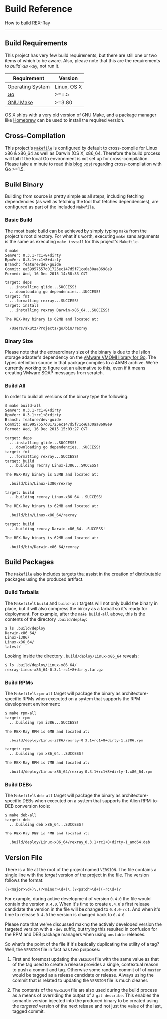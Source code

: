 # Build Reference

How to build REX-Ray

---

## Build Requirements
This project has very few build requirements, but there are still one or two
items of which to be aware. Also, please note that this are the requirements to
*build* `REX-Ray`, not run it.

Requirement | Version
------------|--------
Operating System | Linux, OS X
[Go](https://golang.org/) | >=1.5
[GNU Make](https://www.gnu.org/software/make/) | >=3.80

OS X ships with a very old version of GNU Make, and a package manager like
[Homebrew](http://brew.sh/) can be used to install the required version.

## Cross-Compilation
This project's [`Makefile`](https://github.com/emccode/rexray/blob/master/Makefile)
is configured by default to cross-compile for Linux x86 & x86_64 as well as
Darwin (OS X) x86_64. Therefore the build process will fail if the local Go
environment is not set up for cross-compilation. Please take a minute to read
this [blog post](http://dave.cheney.net/2015/08/22/cross-compilation-with-go-1-5)
regarding cross-compilation with Go >=1.5.

## Build Binary
Building from source is pretty simple as all steps, including fetching
dependencies (as well as fetching the tool that fetches dependencies), are
configured as part of the included `Makefile`.

### Basic Build
The most basic build can be achieved by simply typing `make` from the project's
root directory. For what it's worth, executing `make` sans arguments is the
same as executing `make install` for this project's `Makefile`.

```sh
$ make
SemVer: 0.3.1-rc1+8+dirty
RpmVer: 0.3.1+rc1+8+dirty
Branch: feature/dev-guide
Commit: ea59957557d01725ec147d5f71ce6a30aa8698e9
Formed: Wed, 16 Dec 2015 14:58:33 CST

target: deps
  ...installing glide...SUCCESS!
  ...downloading go dependencies...SUCCESS!
target: fmt
  ...formatting rexray...SUCCESS!
target: install
  ...installing rexray Darwin-x86_64...SUCCESS!

The REX-Ray binary is 62MB and located at:

  /Users/akutz/Projects/go/bin/rexray
```

### Binary Size
Please note that the extraordinary size of the binary is due to the Isilon
storage adapter's dependency on the
[VMware VMOMI library for Go](https://github.com/vmware/govmomi). The types
definition source in that package compiles to a 45MB archive. We're currently
working to figure out an alternative to this, even if it means creating VMware
SOAP messages from scratch.

### Build All
In order to build all versions of the binary type the following:

```sh
$ make build-all
SemVer: 0.3.1-rc1+8+dirty
RpmVer: 0.3.1+rc1+8+dirty
Branch: feature/dev-guide
Commit: ea59957557d01725ec147d5f71ce6a30aa8698e9
Formed: Wed, 16 Dec 2015 15:03:27 CST

target: deps
  ...installing glide...SUCCESS!
  ...downloading go dependencies...SUCCESS!
target: fmt
  ...formatting rexray...SUCCESS!
target: build
  ...building rexray Linux-i386...SUCCESS!

The REX-Ray binary is 53MB and located at:

  .build/bin/Linux-i386/rexray

target: build
  ...building rexray Linux-x86_64...SUCCESS!

The REX-Ray binary is 62MB and located at:

  .build/bin/Linux-x86_64/rexray

target: build
  ...building rexray Darwin-x86_64...SUCCESS!

The REX-Ray binary is 62MB and located at:

  .build/bin/Darwin-x86_64/rexray
```

## Build Packages
The `Makefile` also includes targets that assist in the creation of
distributable packages using the produced artifact.

### Build Tarballs
The `Makefile`'s `build` and `build-all` targets will not only build the binary
in place, but it will also compress the binary as a tarball so it's ready for
deployment. For example, after the `make build-all` above, this is the contents
of the directory `.build/deploy`:

```sh
$ ls .build/deploy
Darwin-x86_64/
Linux-i386/
Linux-x86_64/
latest/
```

Looking inside the directory `.build/deploy/Linux-x86_64` reveals:

```sh
$ ls .build/deploy/Linux-x86_64/
rexray-Linux-x86_64-0.3.1-rc1+8+dirty.tar.gz
```

### Build RPMs
The `Makefile`'s `rpm-all` target will package the binary as
architecture-specific RPMs when executed on a system that supports the RPM
development environment:

```sh
$ make rpm-all
target: rpm
  ...building rpm i386...SUCCESS!

The REX-Ray RPM is 6MB and located at:

  .build/deploy/Linux-i386/rexray-0.3.1+rc1+8+dirty-1.i386.rpm

target: rpm
  ...building rpm x86_64...SUCCESS!

The REX-Ray RPM is 7MB and located at:

  .build/deploy/Linux-x86_64/rexray-0.3.1+rc1+8+dirty-1.x86_64.rpm
```

### Build DEBs
The `Makefile`'s `deb-all` target will package the binary as
architecture-specific DEBs when executed on a system that supports the Alien
RPM-to-DEB conversion tools:

```sh
$ make deb-all
target: deb
  ...building deb x86_64...SUCCESS!

The REX-Ray DEB is 4MB and located at:

  .build/deploy/Linux-x86_64/rexray_0.3.1+rc1+8+dirty-1_amd64.deb
```

## Version File
There is a file at the root of the project named `VERSION`. The file contains
a single line with the *target* version of the project in the file. The version
follows the format:

  `(?<major>\d+)\.(?<minor>\d+)\.(?<patch>\d+)(-rc\d+)?`

For example, during active development of version `0.4.0` the file would
contain the version `0.4.0`. When it's time to create `0.4.0`'s first
release candidate the version in the file will be changed to `0.4.0-rc1`. And
when it's time to release `0.4.0` the version is changed back to `0.4.0`.

Please note that we've discussed making the actively developed version the
targeted version with a `-dev` suffix, but trying this resulted in confusion
for the RPM and DEB package managers when using `unstable` releases.

So what's the point of the file if it's basically duplicating the utility of a
tag? Well, the `VERSION` file in fact has two purposes:

  1. First and foremost updating the `VERSION` file with the same value as that
     of the tag used to create a release provides a single, contextual reason to
     push a commit and tag. Otherwise some random commit off of `master` would
     be tagged as a release candidate or release. Always using the commit that
     is related to updating the `VERSION` file is much cleaner.

  2. The contents of the `VERSION` file are also used during the build process
     as a means of overriding the output of a `git describe`. This enables the
     semantic version injected into the produced binary to be created using
     the *targeted* version of the next release and not just the value of the
     last, tagged commit.
